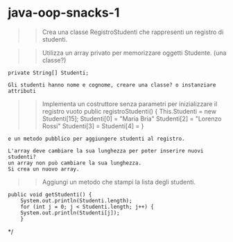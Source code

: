 # java-oop-snacks-1
 

>> Crea una classe RegistroStudenti che rappresenti un registro di studenti.

>> Utilizza un array privato per memorizzare oggetti Studente. (una classe?)
	

	private String[] Studenti;
	
	Gli studenti hanno nome e cognome, creare una classe? o instanziare attributi





 >> Implementa un costruttore senza parametri per inizializzare il registro vuoto
	public registroStudenti() {
		This.Studenti = new Studenti[15];
		Studenti[0] = "Maria Bria"
		Studenti[2] = "Lorenzo Rossi"
		Studenti[3] = 
		Studenti[4] =
	}

	e un metodo pubblico per aggiungere studenti al registro. 

	L'array deve cambiare la sua lunghezza per poter inserire nuovi studenti?
	un array non può cambiare la sua lunghezza.
	Si crea un nuovo array.
 


 >> Aggiungi un metodo che stampi la lista degli studenti.

	public void getStudenti() {
		System.out.println(Studenti.length);
		for (int j = 0; j < Studenti.length; j++) {
		System.out.println(Studenti[j]);
		}
 */